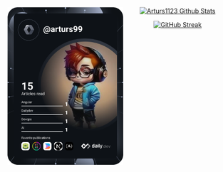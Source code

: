  <a href="https://app.daily.dev/DailyDevTips"><img src="https://github.com/Arturs1123/Arturs1123/blob/master/devcard.svg" width="260" align="left" alt="Arturs's Dev Card"/></a>

<div align="center">
  <a href="https://github.com/Arturs1123/github-readme-stats"><img title="🔥 Follow me on github and star some of my repos" alt="Arturs1123 Github Stats" src="https://github-readme-stats-sigma-five.vercel.app/api?username=Arturs1123&show_icons=true&count_private=true&theme=react&hide_border=true&bg_color=0D1117" /></a>
</div>

<p align='center'>
  <a href="https://git.io/streak-stats"><img src="https://streak-stats.demolab.com?user=Arturs1123&theme=github-dark-dimmed&border_radius=6&card_width=500" alt="GitHub Streak" /></a>
</p>
